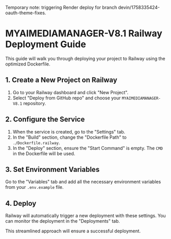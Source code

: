 Temporary note: triggering Render deploy for branch devin/1758335424-oauth-theme-fixes.
# MYAIMEDIAMANAGER-V8.1 Railway Deployment Guide

This guide will walk you through deploying your project to Railway using the optimized Dockerfile.

## 1. Create a New Project on Railway

1.  Go to your Railway dashboard and click "New Project".
2.  Select "Deploy from GitHub repo" and choose your `MYAIMEDIAMANAGER-V8.1` repository.

## 2. Configure the Service

1.  When the service is created, go to the "Settings" tab.
2.  In the "Build" section, change the "Dockerfile Path" to `./Dockerfile.railway`.
3.  In the "Deploy" section, ensure the "Start Command" is empty. The `CMD` in the Dockerfile will be used.

## 3. Set Environment Variables

Go to the "Variables" tab and add all the necessary environment variables from your `.env.example` file.

## 4. Deploy

Railway will automatically trigger a new deployment with these settings. You can monitor the deployment in the "Deployments" tab.

This streamlined approach will ensure a successful deployment.
